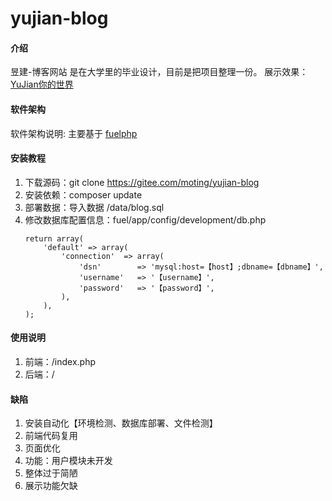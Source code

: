 # yujian-blog

#### 介绍
昱建-博客网站 是在大学里的毕业设计，目前是把项目整理一份。
展示效果：[YuJian你的世界][2]

#### 软件架构
软件架构说明: 主要基于 [fuelphp][1]

#### 安装教程

1. 下载源码：git clone https://gitee.com/moting/yujian-blog
2. 安装依赖：composer update
3. 部署数据：导入数据 /data/blog.sql
4. 修改数据库配置信息：fuel/app/config/development/db.php
   ```
   return array(
       'default' => array(
           'connection'  => array(
               'dsn'        => 'mysql:host=【host】;dbname=【dbname】',
               'username'   => '【username】',
               'password'   => '【password】',
           ),
       ),
   );
   ```

#### 使用说明

1. 前端：<hostname>/index.php
2. 后端：<hostname>/

#### 缺陷
1. 安装自动化【环境检测、数据库部署、文件检测】
2. 前端代码复用
3. 页面优化
4. 功能：用户模块未开发
5. 整体过于简陋
6. 展示功能欠缺

  [1]: https://fuelphp.com
  [2]: http://yujian-blog.moting.online